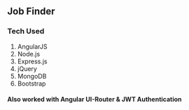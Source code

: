 ## Job Finder

### Tech Used
1. AngularJS
2. Node.js
3. Express.js
4. jQuery
5. MongoDB
6. Bootstrap


#### Also worked with Angular UI-Router & JWT Authentication
